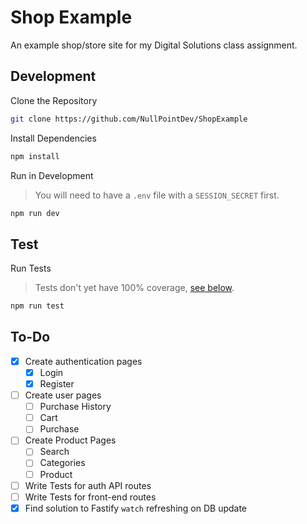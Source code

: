 # Shop Example

An example shop/store site for my Digital Solutions class assignment.

## Development

Clone the Repository

```sh
git clone https://github.com/NullPointDev/ShopExample
```

Install Dependencies

```sh
npm install
```

Run in Development

> You will need to have a `.env` file with a `SESSION_SECRET` first.

```sh
npm run dev
```

## Test

Run Tests

> Tests don't yet have 100% coverage, [see below](#to-do).

```sh
npm run test
```

## To-Do

- [x] Create authentication pages
  - [x] Login
  - [x] Register
- [ ] Create user pages
  - [ ] Purchase History
  - [ ] Cart
  - [ ] Purchase
- [ ] Create Product Pages
  - [ ] Search
  - [ ] Categories
  - [ ] Product
- [ ] Write Tests for auth API routes
- [ ] Write Tests for front-end routes
- [x] Find solution to Fastify `watch` refreshing on DB update
